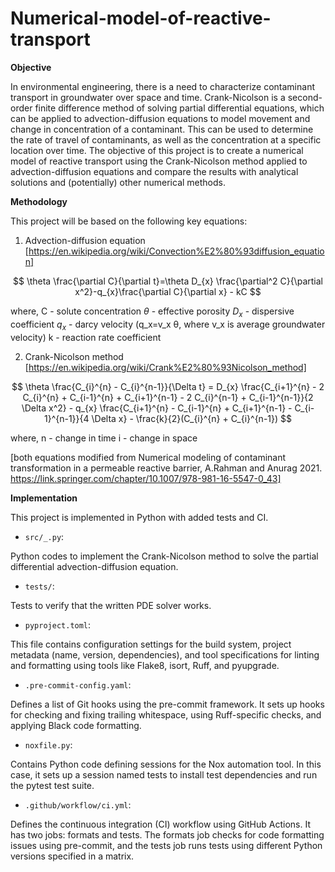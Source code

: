# Numerical-model-of-reactive-transport
**Objective**

In environmental engineering, there is a need to characterize contaminant transport in groundwater over space and time. Crank-Nicolson is a second-order finite difference method of solving partial differential equations, which can be applied to advection-diffusion equations to model movement and change in concentration of a contaminant. This can be used to determine the rate of travel of contaminants, as well as the concentration at a specific location over time. The objective of this project is to create a numerical model of reactive transport using the Crank-Nicolson method applied to advection-diffusion equations and compare the results with analytical solutions and (potentially) other numerical methods.

**Methodology**

This project will be based on the following key equations:
1) Advection-diffusion equation
   [https://en.wikipedia.org/wiki/Convection%E2%80%93diffusion_equation]

$$
\theta \frac{\partial C}{\partial t}=\theta D_{x} \frac{\partial^2 C}{\partial x^2}-q_{x}\frac{\partial C}{\partial x} - kC
$$

where,
C - solute concentration
$\theta$ - effective porosity
$D_{x}$ - dispersive coefficient
$q_{x}$ - darcy velocity (q_x=v_x θ, where v_x is average groundwater velocity)
k - reaction rate coefficient

2) Crank-Nicolson method
   [https://en.wikipedia.org/wiki/Crank%E2%80%93Nicolson_method]

$$
\theta \frac{C_{i}^{n} - C_{i}^{n-1}}{\Delta t} = D_{x} \frac{C_{i+1}^{n} - 2 C_{i}^{n} + C_{i-1}^{n} + C_{i+1}^{n-1} - 2 C_{i}^{n-1} + C_{i-1}^{n-1}}{2 \Delta x^2} - q_{x} \frac{C_{i+1}^{n} - C_{i-1}^{n} + C_{i+1}^{n-1} - C_{i-1}^{n-1}}{4 \Delta x} - \frac{k}{2}(C_{i}^{n} + C_{i}^{n-1})
$$

where,
n - change in time
i - change in space

[both equations modified from Numerical modeling of contaminant transformation in a permeable reactive barrier, A.Rahman and Anurag 2021. https://link.springer.com/chapter/10.1007/978-981-16-5547-0_43]

**Implementation**

This project is implemented in Python with added tests and CI.
* `src/_.py`:

Python codes to implement the Crank-Nicolson method to solve the partial differential advection-diffusion equation.

* `tests/`:

Tests to verify that the written PDE solver works.

* `pyproject.toml`:

This file contains configuration settings for the build system, project metadata (name, version, dependencies), and tool specifications for linting and formatting using tools like Flake8, isort, Ruff, and pyupgrade.

* `.pre-commit-config.yaml`:

Defines a list of Git hooks using the pre-commit framework. It sets up hooks for checking and fixing trailing whitespace, using Ruff-specific checks, and applying Black code formatting.

* `noxfile.py`:

Contains Python code defining sessions for the Nox automation tool. In this case, it sets up a session named tests to install test dependencies and run the pytest test suite.

* `.github/workflow/ci.yml`:

Defines the continuous integration (CI) workflow using GitHub Actions. It has two jobs: formats and tests. The formats job checks for code formatting issues using pre-commit, and the tests job runs tests using different Python versions specified in a matrix.


